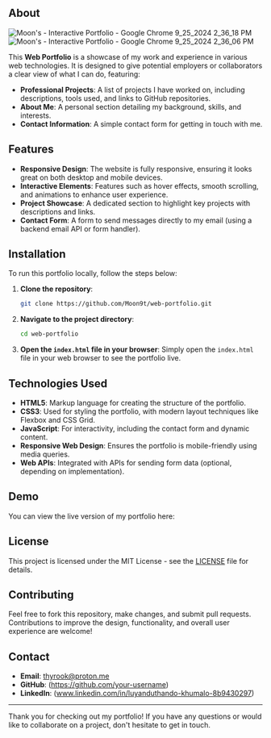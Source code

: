 
## About

![Moon's - Interactive Portfolio - Google Chrome 9_25_2024 2_36_18 PM](https://github.com/user-attachments/assets/774bf29d-d76e-400b-be07-4da3df383ee5)
![Moon's - Interactive Portfolio - Google Chrome 9_25_2024 2_36_06 PM](https://github.com/user-attachments/assets/73f2d699-2646-46d0-a0ec-76c24c68927d)


This **Web Portfolio** is a showcase of my work and experience in various web technologies. It is designed to give potential employers or collaborators a clear view of what I can do, featuring:

- **Professional Projects**: A list of projects I have worked on, including descriptions, tools used, and links to GitHub repositories.
- **About Me**: A personal section detailing my background, skills, and interests.
- **Contact Information**: A simple contact form for getting in touch with me.

## Features

- **Responsive Design**: The website is fully responsive, ensuring it looks great on both desktop and mobile devices.
- **Interactive Elements**: Features such as hover effects, smooth scrolling, and animations to enhance user experience.
- **Project Showcase**: A dedicated section to highlight key projects with descriptions and links.
- **Contact Form**: A form to send messages directly to my email (using a backend email API or form handler).
  
## Installation

To run this portfolio locally, follow the steps below:

1. **Clone the repository**:
    ```bash
    git clone https://github.com/Moon9t/web-portfolio.git
    ```

2. **Navigate to the project directory**:
    ```bash
    cd web-portfolio
    ```

3. **Open the `index.html` file in your browser**:
    Simply open the `index.html` file in your web browser to see the portfolio live.

## Technologies Used

- **HTML5**: Markup language for creating the structure of the portfolio.
- **CSS3**: Used for styling the portfolio, with modern layout techniques like Flexbox and CSS Grid.
- **JavaScript**: For interactivity, including the contact form and dynamic content.
- **Responsive Web Design**: Ensures the portfolio is mobile-friendly using media queries.
- **Web APIs**: Integrated with APIs for sending form data (optional, depending on implementation).

## Demo

You can view the live version of my portfolio here:  

## License

This project is licensed under the MIT License - see the [LICENSE](LICENSE) file for details.

## Contributing

Feel free to fork this repository, make changes, and submit pull requests. Contributions to improve the design, functionality, and overall user experience are welcome!

## Contact

- **Email**: thyrook@proton.me
- **GitHub**: (https://github.com/your-username)
- **LinkedIn**: (www.linkedin.com/in/luyanduthando-khumalo-8b9430297)

---

Thank you for checking out my portfolio! If you have any questions or would like to collaborate on a project, don't hesitate to get in touch.

